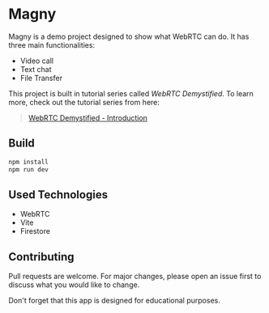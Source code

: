 ﻿# Magny

Magny is a demo project designed to show what WebRTC can do. It has three main functionalities:

-   Video call
-   Text chat
-   File Transfer

This project is built in tutorial series called *WebRTC Demystified*. To learn more, check out the tutorial series from here:

> [WebRTC Demystified - Introduction](https://medium.com/@furkancanbaytemur/webrtc-demystified-introduction-dcd826368e8)

## Build

```bash
npm install
npm run dev
```

## Used Technologies 
- WebRTC
- Vite
- Firestore

## Contributing
Pull requests are welcome. For major changes, please open an issue first to discuss what you would like to change. 

Don't forget that this app is designed for educational purposes. 


